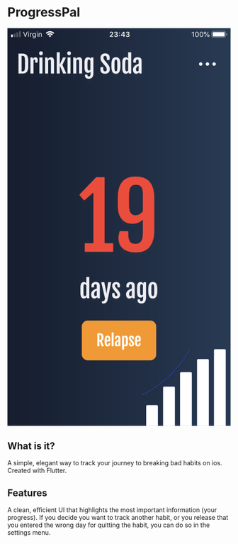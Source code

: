 # ProgressPal

![ProgressPal Image](/progress-pal.PNG)

## What is it?

A simple, elegant way to track your journey to breaking bad habits on ios. Created with Flutter.

## Features

A clean, efficient UI that highlights the most important information (your progress). If you decide you want to track another habit, or you release that you entered the wrong day for quitting the habit, you can do so in the settings menu.
